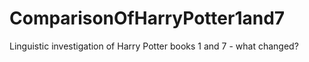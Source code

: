 # ComparisonOfHarryPotter1and7
Linguistic investigation of Harry Potter books 1 and 7 - what changed?
